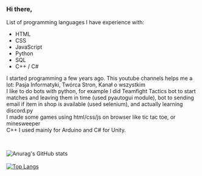 ### Hi there,
List of programming languages I have experience with:
* HTML
* CSS
* JavaScript
* Python
* SQL
* C++ / C#

I started programming a few years ago. This youtube channels helps me a lot: Pasja Informatyki, Twórca Stron, Kanał o wszystkim </br>
I like to do bots with python, for example I did Teamfight Tactics bot to start matches and leaving them in time (used pyautogui module), bot to sending email if item in shop is available (used selenium), and actually learning discord.py </br>
I made some games using html/css/js on browser like tic tac toe, or minesweeper </br>
C++ I used mainly for Arduino and C# for Unity. </br>

</br>

![Anurag's GitHub stats](https://github-readme-stats.vercel.app/api?username=michal-pilarski&show_icons=true&theme=radical)</br> </br>
[![Top Langs](https://github-readme-stats.vercel.app/api/top-langs/?username=michal-pilarski&layout=compact)](https://github.com/anuraghazra/github-readme-stats)
